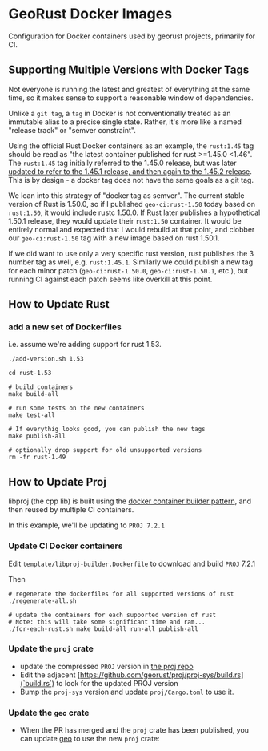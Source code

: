 # GeoRust Docker Images

Configuration for Docker containers used by georust projects, primarily for CI.

## Supporting Multiple Versions with Docker Tags

Not everyone is running the latest and greatest of everything at the same time,
so it makes sense to support a reasonable window of dependencies.

Unlike a `git tag`, a `tag` in Docker is not conventionally treated as an
immutable alias to a precise single state. Rather, it's more like a named
"release track" or "semver constraint". 

Using the official Rust Docker containers as an example, the `rust:1.45` tag
should be read as "the latest container published for rust >=1.45.0 <1.46". The
`rust:1.45` tag initially referred to the 1.45.0 release, but was
later [updated to refer to the 1.45.1 release, and then again to the 1.45.2
release](https://hub.docker.com/_/rust?tab=tags&page=1&ordering=last_updated&name=1.45).
This is by design - a docker tag does not have the same goals as a git tag.

We lean into this strategy of "docker tag as semver". The current stable
version of Rust is 1.50.0, so if I published `geo-ci:rust-1.50` today based on
`rust:1.50`, it would include rustc 1.50.0. If Rust later publishes a
hypothetical 1.50.1 release, they would update their `rust:1.50` container.  It
would be entirely normal and expected that I would rebuild at that point, and
clobber our `geo-ci:rust-1.50` tag with a new image based on rust 1.50.1.

If we did want to use only a very specific rust version, rust publishes the 3
number tag as well, e.g. `rust:1.45.1`. Similarly we could publish a new tag
for each minor patch (`geo-ci:rust-1.50.0`, `geo-ci:rust-1.50.1`, etc.), but
running CI against each patch seems like overkill at this point.

## How to Update Rust

### add a new set of Dockerfiles

i.e. assume we're adding support for rust 1.53.

    ./add-version.sh 1.53

    cd rust-1.53

    # build containers
    make build-all

    # run some tests on the new containers
    make test-all

    # If everythig looks good, you can publish the new tags
    make publish-all

    # optionally drop support for old unsupported versions
    rm -fr rust-1.49
 
## How to Update Proj

libproj (the cpp lib) is built using the [docker container builder
pattern](https://docs.docker.com/develop/develop-images/multistage-build/), and
then reused by multiple CI containers.

In this example, we'll be updating to `PROJ 7.2.1`

### Update CI Docker containers

Edit `template/libproj-builder.Dockerfile` to download and build `PROJ` 7.2.1

Then

    # regenerate the dockerfiles for all supported versions of rust
    ./regenerate-all.sh

    # update the containers for each supported version of rust
    # Note: this will take some significant time and ram...
    ./for-each-rust.sh make build-all run-all publish-all

### Update the `proj` crate

- update the compressed `PROJ` version in [the proj repo](https://github.com/georust/proj/proj-sys/PROJSRC)
- Edit the adjacent [https://github.com/georust/proj/proj-sys/build.rs](`build.rs`) to look for the updated PROJ version
- Bump the `proj-sys` version and update `proj/Cargo.toml` to use it.

### Update the `geo` crate

- When the PR has merged and the `proj` crate has been published, you can update [geo](https://github.com/georust/geo) to use the new `proj` crate:
